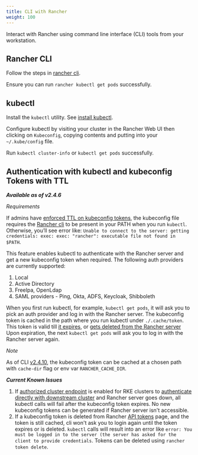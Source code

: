 ```yaml
---
title: CLI with Rancher
weight: 100
---
```


Interact with Rancher using command line interface (CLI) tools from your workstation.

## Rancher CLI

Follow the steps in [rancher cli](../../cli).

Ensure you can run `rancher kubectl get pods` successfully.


## kubectl
Install the `kubectl` utility. See [install kubectl](https://kubernetes.io/docs/tasks/tools/install-kubectl/).


Configure kubectl by visiting your cluster in the Rancher Web UI then clicking on `Kubeconfig`, copying contents and putting into your `~/.kube/config` file.

Run `kubectl cluster-info` or `kubectl get pods` successfully.

## Authentication with kubectl and kubeconfig Tokens with TTL

_**Available as of v2.4.6**_

_Requirements_

If admins have [enforced TTL on kubeconfig tokens]({{<baseurl>}}/rancher/v2.0-v2.4/en/api/api-tokens/#setting-ttl-on-kubeconfig-tokens), the kubeconfig file requires the [Rancher cli](../cli) to be present in your PATH when you run `kubectl`. Otherwise, you’ll see error like:
`Unable to connect to the server: getting credentials: exec: exec: "rancher": executable file not found in $PATH`.

This feature enables kubectl to authenticate with the Rancher server and get a new kubeconfig token when required. The following auth providers are currently supported:

1. Local
2. Active Directory
3. FreeIpa, OpenLdap
4. SAML providers - Ping, Okta, ADFS, Keycloak, Shibboleth

When you first run kubectl, for example, `kubectl get pods`, it will ask you to pick an auth provider and log in with the Rancher server.
The kubeconfig token is cached in the path where you run kubectl under `./.cache/token`. This token is valid till [it expires](../../api/api-tokens/#setting-ttl-on-kubeconfig-tokens-period), or [gets deleted from the Rancher server](../../api/api-tokens/#deleting-tokens)
Upon expiration, the next `kubectl get pods` will ask you to log in with the Rancher server again.

_Note_

As of CLI [v2.4.10](https://github.com/rancher/cli/releases/tag/v2.4.10), the kubeconfig token can be cached at a chosen path with `cache-dir` flag or env var `RANCHER_CACHE_DIR`.

_**Current Known Issues**_

1. If [authorized cluster endpoint]({{<baseurl>}}/rancher/v2.0-v2.4/en/overview/architecture/#4-authorized-cluster-endpoint) is enabled for RKE clusters to [authenticate directly with downstream cluster]({{<baseurl>}}/rancher/v2.0-v2.4/en/cluster-admin/cluster-access/kubectl/#authenticating-directly-with-a-downstream-cluster) and Rancher server goes down, all kubectl calls will fail after the kubeconfig token expires. No new kubeconfig tokens can be generated if Rancher server isn't accessible.
2. If a kubeconfig token is deleted from Rancher [API tokens]({{<baseurl>}}/rancher/v2.0-v2.4/en/api/api-tokens/#deleting-tokens) page, and the token is still cached, cli won't ask you to login again until the token expires or is deleted. 
`kubectl` calls will result into an error like `error: You must be logged in to the server (the server has asked for the client to provide credentials`. Tokens can be deleted using `rancher token delete`.
